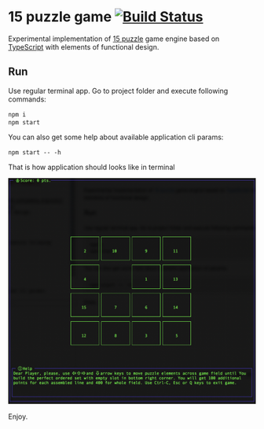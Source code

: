 # 15 puzzle game [![Build Status](https://travis-ci.com/mujichOk/15puzzle.svg?token=PcqHxpVEa6A8xrpEnzSA&branch=master)](https://travis-ci.com/mujichOk/15puzzle)

Experimental implementation of [15 puzzle](https://en.wikipedia.org/wiki/15_puzzle) game engine based on [TypeScript](https://www.typescriptlang.org/) with elements of functional design. 


## Run

Use regular terminal app. Go to project folder and execute following commands:

```
npm i
npm start
```

You can also get some help about available application cli params:

```
npm start -- -h
```

That is how application should looks like in terminal

![Game screen preview](preview.png)

Enjoy.
